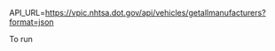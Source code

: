 API_URL=https://vpic.nhtsa.dot.gov/api/vehicles/getallmanufacturers?format=json

To run
``` cargo-watch -qc -x 'run <parameter_name>' 
```
